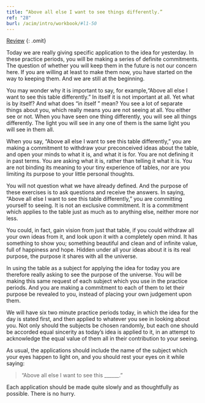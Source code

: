 ```yaml
---
title: “Above all else I want to see things differently.”
ref: "28"
burl: /acim/intro/workbook/#l1-50
---
```


<a class="hide-review" href="/workbook/l056/#l028">Review</a>
{: .omit}

Today we are really giving specific application to the idea for
yesterday. In these practice periods, you will be making a series of
definite commitments. The question of whether you will keep them in the
future is not our concern here. If you are willing at least to make them
now, you have started on the way to keeping them. And we are still at
the beginning.

You may wonder why it is important to say, for example,“Above all else I
want to see this table differently.” In itself it is not important at
all. Yet what is by itself? And what does “in itself ” mean? You see a
lot of separate things about you, which really means you are not seeing
at all. You either see or not. When you have seen one thing differently,
you will see all things differently. The light you will see in any one of
them is the same light you will see in them all.

When you say, “Above all else I want to see this table differently,” you
are making a commitment to withdraw your preconceived ideas about the
table, and open your minds to what it is, and what it is for. You are
not defining it in past terms. You are asking what it is, rather than
telling it what it is. You are not binding its meaning to your tiny
experience of tables, nor are you limiting its purpose to your little
personal thoughts.

You will not question what we have already defined. And the purpose of
these exercises is to ask questions and receive the answers. In saying,
“Above all else I want to see this table differently,” you are
committing yourself to seeing. It is not an exclusive commitment. It is
a commitment which applies to the table just as much as to anything
else, neither more nor less.

You could, in fact, gain vision from just that table, if you could
withdraw all your own ideas from it, and look upon it with a completely
open mind. It has something to show you; something beautiful and clean
and of infinite value, full of happiness and hope. Hidden under all your
ideas about it is its real purpose, the purpose it shares with all the
universe.

In using the table as a subject for applying the idea for today you
are therefore really asking to see the purpose of the universe. You will
be making this same request of each subject which you use in the
practice periods. And you are making a commitment to each of them to let
their purpose be revealed to you, instead of placing your own judgement
upon them.

We will have six two minute practice periods today, in which the idea
for the day is stated first, and then applied to whatever you see in
looking about you. Not only should the subjects be chosen randomly, but
each one should be accorded equal sincerity as today’s idea is applied
to it, in an attempt to acknowledge the equal value of them all in their
contribution to your seeing.

As usual, the applications should include the name of the subject which
your eyes happen to light on, and you should rest your eyes on it while
saying:

> “Above all else I want to see this \_\_\_\_\_\_.”

Each application should be made quite slowly and as thoughtfully as
possible. There is no hurry.

